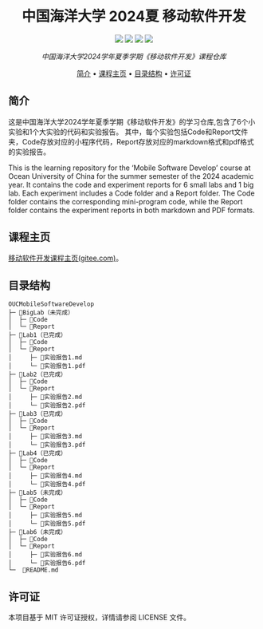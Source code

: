 <h1 align="center">
    中国海洋大学 2024夏 移动软件开发
</h1>

<p align="center">
    <img src="https://img.shields.io/badge/license-MIT-yellow">
    <img src="https://img.shields.io/badge/language-wxml-red">
    <img src="https://img.shields.io/badge/language-wxss-brightgreen">
    <img src="https://img.shields.io/badge/language-javascript-blue">
</p>

<p align="center">
  <i >中国海洋大学2024学年夏季学期《移动软件开发》课程仓库</i>
</p>

<p align="center">
  <a href="#简介">简介</a> •
  <a href="#课程主页">课程主页</a> •
  <a href="#目录结构">目录结构</a> •
  <a href="#许可证">许可证</a>
</p>

## 简介

这是中国海洋大学2024学年夏季学期《移动软件开发》的学习仓库,包含了6个小实验和1个大实验的代码和实验报告。
其中，每个实验包括Code和Report文件夹，Code存放对应的小程序代码，Report存放对应的markdown格式和pdf格式的实验报告。

This is the learning repository for the ‘Mobile Software Develop’ course at Ocean University of China for the summer semester of the 2024 academic year. It contains the code and experiment reports for 6 small labs and 1 big lab.
Each experiment includes a Code folder and a Report folder. The Code folder contains the corresponding mini-program code, while the Report folder contains the experiment reports in both markdown and PDF formats.

## 课程主页


[移动软件开发课程主页(gitee.com)](https://gitee.com/gaopursuit/mobile_software#%E4%B8%AD%E5%9B%BD%E6%B5%B7%E6%B4%8B%E5%A4%A7%E5%AD%A6%E7%A7%BB%E5%8A%A8%E8%BD%AF%E4%BB%B6%E5%BC%80%E5%8F%91%E8%AF%BE%E7%A8%8B "点击跳转")。


## 目录结构
```
OUCMobileSoftwareDevelop
├─ 📁BigLab（未完成）
│  ├─ 📁Code
│  └─ 📁Report
├─ 📁Lab1（已完成）
│  ├─ 📁Code
│  └─ 📁Report
│     ├─ 📄实验报告1.md
│     └─ 📄实验报告1.pdf
├─ 📁Lab2（已完成）
│  ├─ 📁Code
│  └─ 📁Report
│     ├─ 📄实验报告2.md
│     └─ 📄实验报告2.pdf
├─ 📁Lab3（已完成）
│  ├─ 📁Code
│  └─ 📁Report
│     ├─ 📄实验报告3.md
│     └─ 📄实验报告3.pdf
├─ 📁Lab4（已完成）
│  ├─ 📁Code
│  └─ 📁Report
│     ├─ 📄实验报告4.md
│     └─ 📄实验报告4.pdf
├─ 📁Lab5（未完成）
│  ├─ 📁Code
│  └─ 📁Report
│     ├─ 📄实验报告5.md
│     └─ 📄实验报告5.pdf
├─ 📁Lab6（未完成）
│  ├─ 📁Code
│  └─ 📁Report
│     ├─ 📄实验报告6.md
│     └─ 📄实验报告6.pdf
└─  📄README.md
```


## 许可证

本项目基于 MIT 许可证授权，详情请参阅 LICENSE 文件。

